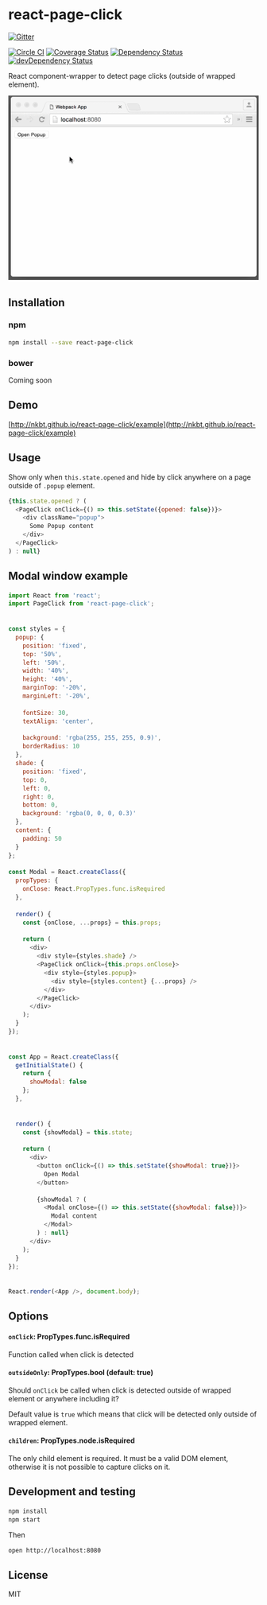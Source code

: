 # react-page-click

[![Gitter](https://badges.gitter.im/Join%20Chat.svg)](https://gitter.im/nkbt/help)

[![Circle CI](https://circleci.com/gh/nkbt/react-page-click.svg?style=svg)](https://circleci.com/gh/nkbt/react-page-click)
[![Coverage Status](https://coveralls.io/repos/nkbt/react-page-click/badge.svg?branch=master)](https://coveralls.io/r/nkbt/react-page-click?branch=master)
[![Dependency Status](https://david-dm.org/nkbt/react-page-click.svg)](https://david-dm.org/nkbt/react-page-click)
[![devDependency Status](https://david-dm.org/nkbt/react-page-click/dev-status.svg)](https://david-dm.org/nkbt/react-page-click#info=devDependencies)

React component-wrapper to detect page clicks (outside of wrapped element).


![React Page Click](src/example/react-page-click.gif)


## Installation

### npm

```sh
npm install --save react-page-click
```

### bower

Coming soon


## Demo

[http://nkbt.github.io/react-page-click/example](http://nkbt.github.io/react-page-click/example)


## Usage

Show only when `this.state.opened` and hide by click anywhere on a page outside of `.popup` element.

```js
{this.state.opened ? (
  <PageClick onClick={() => this.setState({opened: false})}>
    <div className="popup">
      Some Popup content
    </div>
  </PageClick>
) : null}
```


## Modal window example

```js
import React from 'react';
import PageClick from 'react-page-click';


const styles = {
  popup: {
    position: 'fixed',
    top: '50%',
    left: '50%',
    width: '40%',
    height: '40%',
    marginTop: '-20%',
    marginLeft: '-20%',

    fontSize: 30,
    textAlign: 'center',

    background: 'rgba(255, 255, 255, 0.9)',
    borderRadius: 10
  },
  shade: {
    position: 'fixed',
    top: 0,
    left: 0,
    right: 0,
    bottom: 0,
    background: 'rgba(0, 0, 0, 0.3)'
  },
  content: {
    padding: 50
  }
};

const Modal = React.createClass({
  propTypes: {
    onClose: React.PropTypes.func.isRequired
  },

  render() {
    const {onClose, ...props} = this.props;

    return (
      <div>
        <div style={styles.shade} />
        <PageClick onClick={this.props.onClose}>
          <div style={styles.popup}>
            <div style={styles.content} {...props} />
          </div>
        </PageClick>
      </div>
    );
  }
});


const App = React.createClass({
  getInitialState() {
    return {
      showModal: false
    };
  },


  render() {
    const {showModal} = this.state;

    return (
      <div>
        <button onClick={() => this.setState({showModal: true})}>
          Open Modal
        </button>

        {showModal ? (
          <Modal onClose={() => this.setState({showModal: false})}>
            Modal content
          </Modal>
        ) : null}
      </div>
    );
  }
});


React.render(<App />, document.body);
```


## Options


#### `onClick`: PropTypes.func.isRequired

Function called when click is detected


#### `outsideOnly`: PropTypes.bool (default: true)

Should `onClick` be called when click is detected outside of wrapped element or anywhere including it?

Default value is `true` which means that click will be detected only outside of wrapped element.


#### `children`: PropTypes.node.isRequired

The only child element is required. It must be a valid DOM element, otherwise it is not possible to capture clicks on it.


## Development and testing

```bash
npm install
npm start
```

Then

```bash
open http://localhost:8080
```

## License

MIT
